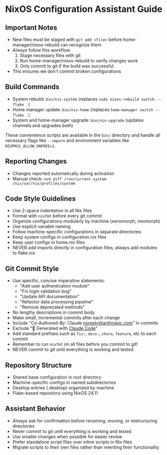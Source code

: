 # NixOS Configuration Assistant Guide

## Important Notes
- New files must be staged with `git add <file>` before home-manager/nixos-rebuild can recognize them
- Always follow this workflow:
  1. Stage necessary files with git
  2. Run home-manager/nixos-rebuild to verify changes work
  3. Only commit to git if the build was successful
- This ensures we don't commit broken configurations

## Build Commands
- System rebuild: `bin/nix-system` (replaces `sudo nixos-rebuild switch --flake .`)
- Home manager update: `bin/nix-home` (replaces `home-manager switch --flake .`)
- System and home-manager upgrade: `bin/nix-upgrade` (updates channels and upgrades both)

These convenience scripts are available in the `bin/` directory and handle all necessary flags like `--impure` and environment variables like `NIXPKGS_ALLOW_UNFREE=1`.

## Reporting Changes
- Changes reported automatically during activation
- Manual check: `nvd diff /run/current-system /nix/var/nix/profiles/system`

## Code Style Guidelines
- Use 2-space indentation in all Nix files
- Format with `nixfmt` before every git commit
- Organize configurations modularly by machine (xenomorph, neomorph)
- Use explicit variable naming
- Follow machine-specific configurations in separate directories
- Keep system configs in configuration.nix files
- Keep user configs in home.nix files
- NEVER add imports directly in configuration files; always add modules to flake.nix

## Git Commit Style
- Use specific, concise imperative statements:
  - "Add user authentication module"
  - "Fix login validation bug"
  - "Update API documentation"
  - "Refactor data processing pipeline"
  - "Remove deprecated methods"
- No lengthy descriptions in commit body
- Make small, incremental commits after each change
- Include "Co-Authored-By: Claude <noreply@anthropic.com>" in commits
- Exclude "🤖 Generated with [Claude Code](https://claude.ai/code)"
- Add standard prefixes such as `fix:`, `docs:`, `chore`, `feature`, etc to each commit
- Remember to run `nixfmt` on all files before you commit to git!
- NEVER commit to git until everything is working and tested

## Repository Structure
- Shared base configuration in root directory
- Machine-specific configs in named subdirectories
- Desktop entries (.desktop) organized by machine
- Flake-based repository using NixOS 24.11

## Assistant Behavior
- Always ask for confirmation before renaming, moving, or restructuring directories
- Never commit to git until everything is working and tested
- Use smaller changes when possible for easier review
- Prefer standalone script files over inline scripts in Nix files
- Migrate scripts to their own files rather than rewriting their functionality
